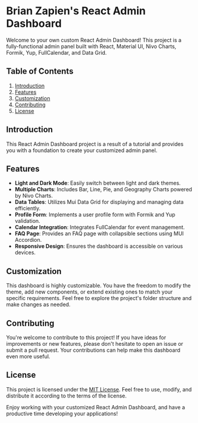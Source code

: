 # Brian Zapien's React Admin Dashboard

Welcome to your own custom React Admin Dashboard! This project is a fully-functional admin panel built with React, Material UI, Nivo Charts, Formik, Yup, FullCalendar, and Data Grid.

## Table of Contents

1. [Introduction](#introduction)
2. [Features](#features)
3. [Customization](#customization)
4. [Contributing](#contributing)
5. [License](#license)

## Introduction

This React Admin Dashboard project is a result of a tutorial and provides you with a foundation to create your customized admin panel.

## Features

- **Light and Dark Mode**: Easily switch between light and dark themes.
- **Multiple Charts**: Includes Bar, Line, Pie, and Geography Charts powered by Nivo Charts.
- **Data Tables**: Utilizes Mui Data Grid for displaying and managing data efficiently.
- **Profile Form**: Implements a user profile form with Formik and Yup validation.
- **Calendar Integration**: Integrates FullCalendar for event management.
- **FAQ Page**: Provides an FAQ page with collapsible sections using MUI Accordion.
- **Responsive Design**: Ensures the dashboard is accessible on various devices.

## Customization

This dashboard is highly customizable. You have the freedom to modify the theme, add new components, or extend existing ones to match your specific requirements. Feel free to explore the project's folder structure and make changes as needed.

## Contributing

You're welcome to contribute to this project! If you have ideas for improvements or new features, please don't hesitate to open an issue or submit a pull request. Your contributions can help make this dashboard even more useful.

## License

This project is licensed under the [MIT License](LICENSE). Feel free to use, modify, and distribute it according to the terms of the license.

Enjoy working with your customized React Admin Dashboard, and have a productive time developing your applications!
